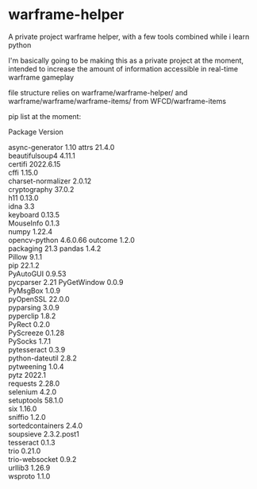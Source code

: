# warframe-helper
A private project warframe helper, with a few tools combined while i learn python

I'm basically going to be making this as a private project at the moment, intended to increase the amount of information accessible in real-time warframe gameplay

file structure relies on warframe/warframe-helper/ and warframe/warframe/warframe-items/ from WFCD/warframe-items

pip list at the moment:

Package            Version

async-generator    1.10	
attrs              21.4.0	
beautifulsoup4     4.11.1	
certifi            2022.6.15	
cffi               1.15.0	
charset-normalizer 2.0.12	
cryptography       37.0.2	
h11                0.13.0	
idna               3.3	
keyboard           0.13.5	
MouseInfo          0.1.3	
numpy              1.22.4	
opencv-python      4.6.0.66	
outcome            1.2.0	
packaging          21.3	
pandas             1.4.2	
Pillow             9.1.1	
pip                22.1.2	
PyAutoGUI          0.9.53	
pycparser          2.21	
PyGetWindow        0.0.9	
PyMsgBox           1.0.9	
pyOpenSSL          22.0.0	
pyparsing          3.0.9	
pyperclip          1.8.2	
PyRect             0.2.0	
PyScreeze          0.1.28	
PySocks            1.7.1	
pytesseract        0.3.9	
python-dateutil    2.8.2	
pytweening         1.0.4	
pytz               2022.1	
requests           2.28.0	
selenium           4.2.0	
setuptools         58.1.0	
six                1.16.0	
sniffio            1.2.0	
sortedcontainers   2.4.0	
soupsieve          2.3.2.post1	
tesseract          0.1.3	
trio               0.21.0	
trio-websocket     0.9.2	
urllib3            1.26.9	
wsproto            1.1.0	
